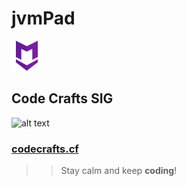 # jvmPad
![alt text](https://github.com/adam-p/markdown-here/raw/master/src/common/images/icon48.png "Logo")
## Code Crafts SIG
![alt text](http://codecrafts.cf/codecrafts.JPG "Cover Photo")
### [codecrafts.cf](http://www.codecrafts.cf)
>> Stay calm and keep **coding**!